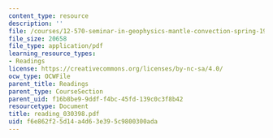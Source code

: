 ```yaml
---
content_type: resource
description: ''
file: /courses/12-570-seminar-in-geophysics-mantle-convection-spring-1998/f6e862f25d14a4d63e395c9800300ada_reading_030398.pdf
file_size: 20658
file_type: application/pdf
learning_resource_types:
- Readings
license: https://creativecommons.org/licenses/by-nc-sa/4.0/
ocw_type: OCWFile
parent_title: Readings
parent_type: CourseSection
parent_uid: f16b8be9-9ddf-f4bc-45fd-139c0c3f8b42
resourcetype: Document
title: reading_030398.pdf
uid: f6e862f2-5d14-a4d6-3e39-5c9800300ada
---
```

